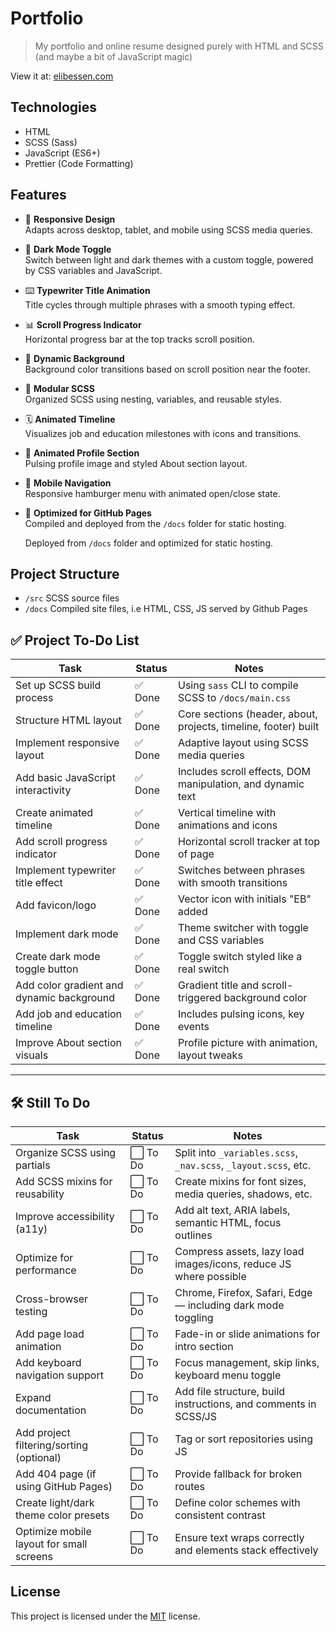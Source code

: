 # Portfolio
> My portfolio and online resume designed purely with HTML and SCSS (and maybe a bit of JavaScript magic)

View it at: [elibessen.com](https://elibessen.com/)

## Technologies
- HTML
- SCSS (Sass)
- JavaScript (ES6+)
- Prettier (Code Formatting)

## Features

- 📱 **Responsive Design**  
  Adapts across desktop, tablet, and mobile using SCSS media queries.

- 🌙 **Dark Mode Toggle**  
  Switch between light and dark themes with a custom toggle, powered by CSS variables and JavaScript.

- ⌨️ **Typewriter Title Animation**  
  Title cycles through multiple phrases with a smooth typing effect.

- 📊 **Scroll Progress Indicator**  
  Horizontal progress bar at the top tracks scroll position.

- 🎨 **Dynamic Background**  
  Background color transitions based on scroll position near the footer.

- 🧱 **Modular SCSS**  
  Organized SCSS using nesting, variables, and reusable styles.

- 🗓️ **Animated Timeline**  
  Visualizes job and education milestones with icons and transitions.

- 👤 **Animated Profile Section**  
  Pulsing profile image and styled About section layout.

- 🍔 **Mobile Navigation**  
  Responsive hamburger menu with animated open/close state.

- 🚀 **Optimized for GitHub Pages**  
  Compiled and deployed from the `/docs` folder for static hosting.

  Deployed from `/docs` folder and optimized for static hosting.


## Project Structure
- `/src` SCSS source files
- `/docs` Compiled site files, i.e HTML, CSS, JS served by Github Pages


## ✅ Project To-Do List

| Task                                  | Status   | Notes                                                             |
|---------------------------------------|----------|-------------------------------------------------------------------|
| Set up SCSS build process             | ✅ Done   | Using `sass` CLI to compile SCSS to `/docs/main.css`             |
| Structure HTML layout                 | ✅ Done   | Core sections (header, about, projects, timeline, footer) built  |
| Implement responsive layout           | ✅ Done   | Adaptive layout using SCSS media queries                         |
| Add basic JavaScript interactivity    | ✅ Done   | Includes scroll effects, DOM manipulation, and dynamic text       |
| Create animated timeline              | ✅ Done   | Vertical timeline with animations and icons                       |
| Add scroll progress indicator         | ✅ Done   | Horizontal scroll tracker at top of page                         |
| Implement typewriter title effect     | ✅ Done   | Switches between phrases with smooth transitions                  |
| Add favicon/logo                      | ✅ Done   | Vector icon with initials "EB" added                             |
| Implement dark mode                   | ✅ Done   | Theme switcher with toggle and CSS variables                     |
| Create dark mode toggle button        | ✅ Done   | Toggle switch styled like a real switch                          |
| Add color gradient and dynamic background | ✅ Done | Gradient title and scroll-triggered background color             |
| Add job and education timeline        | ✅ Done   | Includes pulsing icons, key events                               |
| Improve About section visuals         | ✅ Done   | Profile picture with animation, layout tweaks                    |

---

## 🛠️ Still To Do

| Task                                      | Status   | Notes                                                             |
|-------------------------------------------|----------|-------------------------------------------------------------------|
| Organize SCSS using partials              | ⬜ To Do  | Split into `_variables.scss`, `_nav.scss`, `_layout.scss`, etc.   |
| Add SCSS mixins for reusability           | ⬜ To Do  | Create mixins for font sizes, media queries, shadows, etc.        |
| Improve accessibility (a11y)              | ⬜ To Do  | Add alt text, ARIA labels, semantic HTML, focus outlines          |
| Optimize for performance                  | ⬜ To Do  | Compress assets, lazy load images/icons, reduce JS where possible |
| Cross-browser testing                     | ⬜ To Do  | Chrome, Firefox, Safari, Edge — including dark mode toggling      |
| Add page load animation                   | ⬜ To Do  | Fade-in or slide animations for intro section                     |
| Add keyboard navigation support           | ⬜ To Do  | Focus management, skip links, keyboard menu toggle                |
| Expand documentation                      | ⬜ To Do  | Add file structure, build instructions, and comments in SCSS/JS   |
| Add project filtering/sorting (optional)  | ⬜ To Do  | Tag or sort repositories using JS                                 |
| Add 404 page (if using GitHub Pages)      | ⬜ To Do  | Provide fallback for broken routes                                |
| Create light/dark theme color presets     | ⬜ To Do  | Define color schemes with consistent contrast                     |
| Optimize mobile layout for small screens  | ⬜ To Do  | Ensure text wraps correctly and elements stack effectively        |


## License
This project is licensed under the [MIT](https://github.com/elibessen/elibessen.github.io/blob/main/LICENSE) license.